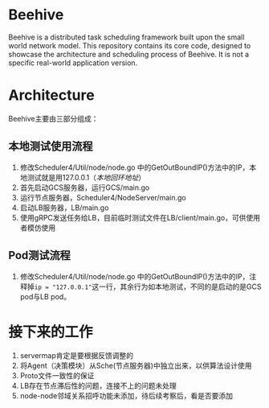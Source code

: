 <!--
 * @Autor: XLF
 * @Date: 2023-12-26 19:24:42
 * @LastEditors: XLF
 * @LastEditTime: 2023-12-26 19:41:49
 * @Description: 
-->
# Beehive

Beehive is a distributed task scheduling framework built upon the small world network model. This repository contains its core code, designed to showcase the architecture and scheduling process of Beehive. It is not a specific real-world application version.

# Architecture


Beehive主要由三部分组成：

## 本地测试使用流程

1. 修改Scheduler4/Util/node/node.go 中的GetOutBoundIP()方法中的IP，本地测试就是用127.0.0.1（*本地回环地址*）
2. 首先启动GCS服务器，运行GCS/main.go
3. 运行节点服务器，Scheduler4/NodeServer/main.go
4. 启动LB服务器，LB/main.go
5. 使用gRPC发送任务给LB，目前临时测试文件在LB/client/main.go，可供使用者模仿使用

## Pod测试流程

1. 修改Scheduler4/Util/node/node.go 中的GetOutBoundIP()方法中的IP，注释掉`ip = "127.0.0.1"`这一行，其余行为如本地测试，不同的是启动的是GCS pod与LB pod。

# 接下来的工作

1. servermap肯定是要根据反馈调整的
2. 将Agent（决策模块）从Sche(节点服务器)中独立出来，以供算法设计使用
3. Proto文件一致性的保证
4. LB存在节点滞后性的问题，连接不上的问题未处理
5. node-node邻域关系招呼功能未添加，待后续考察后，看是否要添加
